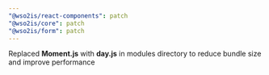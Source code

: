 ```yaml
---
"@wso2is/react-components": patch
"@wso2is/core": patch
"@wso2is/form": patch
---
```


Replaced **Moment.js** with **day.js** in modules directory to reduce bundle size and improve performance
